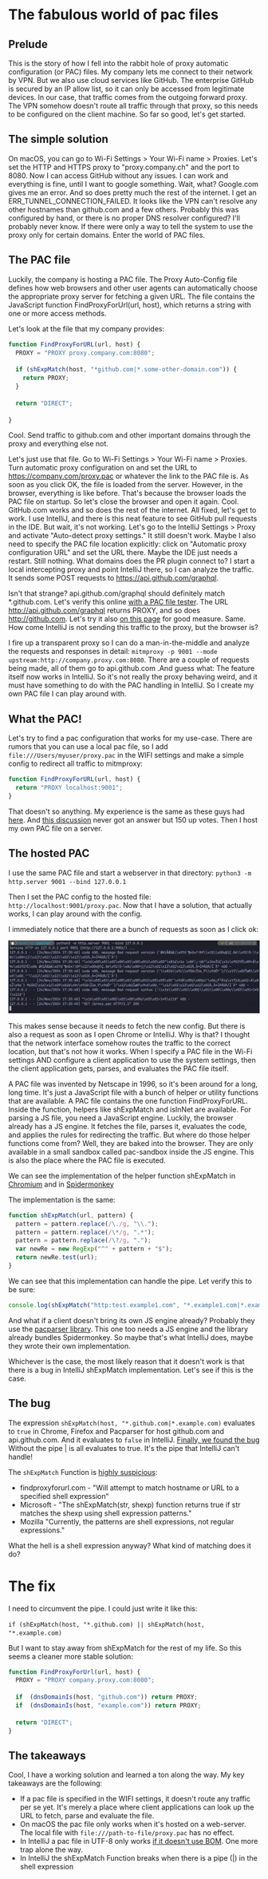 # The fabulous world of pac files

## Prelude

This is the story of how I fell into the rabbit hole of proxy automatic configuration (or PAC) files. My company lets me connect to their network by VPN. But we also use cloud services like GitHub. The enterprise GitHub is secured by an IP allow list, so it can only be accessed from legitimate devices. In our case, that traffic comes from the outgoing forward proxy. The VPN somehow doesn't route all traffic through that proxy, so this needs to be configured on the client machine. So far so good, let's get started.

## The simple solution

On macOS, you can go to Wi-Fi Settings > Your Wi-Fi name > Proxies. Let's set the HTTP and HTTPS proxy to "proxy.company.ch" and the port to 8080. Now I can access GitHub without any issues. I can work and everything is fine, until I want to google something. Wait, what? Google.com gives me an error. And so does pretty much the rest of the internet. I get an ERR_TUNNEL_CONNECTION_FAILED. It looks like the VPN can't resolve any other hostnames than github.com and a few others. Probably this was configured by hand, or there is no proper DNS resolver configured? I'll probably never know. If there were only a way to tell the system to use the proxy only for certain domains. Enter the world of PAC files.

## The PAC file

Luckily, the company is hosting a PAC file. The Proxy Auto-Config file defines how web browsers and other user agents can automatically choose the appropriate proxy server for fetching a given URL. The file contains the JavaScript function FindProxyForUrl(url, host), which returns a string with one or more access methods.

Let's look at the file that my company provides:

```js
function FindProxyForURL(url, host) {
  PROXY = "PROXY proxy.company.com:8080";
  
  if (shExpMatch(host, "*github.com|*.some-other-domain.com")) {
    return PROXY;
  }
  
  return "DIRECT";

}
```

Cool. Send traffic to github.com and other important domains through the proxy and everything else not.

Let's just use that file. Go to Wi-Fi Settings > Your Wi-Fi name > Proxies. Turn automatic proxy configuration on and set the URL to https://company.com/proxy.pac or whatever the link to the PAC file is. As soon as you click OK, the file is loaded from the server. However, in the browser, everything is like before. That's because the browser loads the PAC file on startup. So let's close the browser and open it again. Cool. GitHub.com works and so does the rest of the internet. All fixed, let's get to work. I use IntelliJ, and there is this neat feature to see GitHub pull requests in the IDE. But wait, it's not working. Let's go to the IntelliJ Settings > Proxy and activate "Auto-detect proxy settings." It still doesn't work. Maybe I also need to specify the PAC file location explicitly: click on "Automatic proxy configuration URL" and set the URL there. Maybe the IDE just needs a restart. Still nothing. What domains does the PR plugin connect to? I start a local intercepting proxy and point IntelliJ there, so I can analyze the traffic. It sends some POST requests to https://api.github.com/graphql.

Isn't that strange? api.github.com/graphql should definitely match *.github.com. Let's verify this online [with a PAC file tester](https://thorsen.pm/proxyforurl). The URL http://api.github.com/graphql returns PROXY, and so does http://github.com. Let's try it also [on this page](https://pactester.online/) for good measure. Same. How come IntelliJ is not sending this traffic to the proxy, but the browser is?

I fire up a transparent proxy so I can do a man-in-the-middle and analyze the requests and responses in detail: `mitmproxy -p 9001 --mode upstream:http://company.proxy.com:8080`. There are a couple of requests being made, all of them go to api.github.com .And guess what: The feature itself now works in IntelliJ. So it's not really the proxy behaving weird, and it must have something to do with the PAC handling in IntelliJ. So I create my own PAC file I can play around with.



## What the PAC!

Let's try to find a pac configuration that works for my use-case. There are rumors that you can use a local pac file, so I add `file:///Users/myuser/proxy.pac` in the WIFI settings and make a simple config to redirect all traffic to mitmproxy:

```js
function FindProxyForURL(url, host) {
  return "PROXY localhost:9001";
}
```

That doesn't so anything. My experience is the same as these guys had [here](https://serverfault.com/questions/957519/why-does-file-users-username-library-proxy-pac-not-work-in-macos). And [this discussion](https://discussions.apple.com/thread/251395256?sortBy=rank) never got an answer but 150 up votes. Then I host my own PAC file on a server.

## The hosted PAC

I use the same PAC file and start a webserver in that directory: `python3 -m http.server 9001 --bind 127.0.0.1`

Then I set the PAC config to the hosted file: `http://localhost:9001/proxy.pac`. Now that I have a solution, that actually works, I can play around with the config.

I immediately notice that there are a bunch of requests as soon as I click ok:

![alt text](images/initial.png)

This makes sense because it needs to fetch the new config. But there is also a request as soon as I open Chrome or IntelliJ. Why is that? I thought that the network interface somehow routes the traffic to the correct location, but that's not how it works. When I specify a PAC file in the Wi-Fi settings AND configure a client application to use the system settings, then the client application gets, parses, and evaluates the PAC file itself.

A PAC file was invented by Netscape in 1996, so it's been around for a long, long time. It's just a JavaScript file with a bunch of helper or utility functions that are available. A PAC file contains the one function FindProxyForURL. Inside the function, helpers like shExpMatch and isInNet are available. For parsing a JS file, you need a JavaScript engine. Luckily, the browser already has a JS engine. It fetches the file, parses it, evaluates the code, and applies the rules for redirecting the traffic. But where do those helper functions come from? Well, they are baked into the browser. They are only available in a small sandbox called pac-sandbox inside the JS engine. This is also the place where the PAC file is executed.

We can see the implementation of the helper function shExpMatch in [Chromium](https://chromium.googlesource.com/chromium/src/+/refs/heads/main/services/proxy_resolver/pac_js_library.h#116) and in [Spidermonkey](https://searchfox.org/mozilla-central/source/netwerk/base/ascii_pac_utils.js#72)

The implementation is the same:

```js
function shExpMatch(url, pattern) {
  pattern = pattern.replace(/\./g, "\\.");
  pattern = pattern.replace(/\*/g, ".*");
  pattern = pattern.replace(/\?/g, ".");
  var newRe = new RegExp("^" + pattern + "$");
  return newRe.test(url);
}
```
We can see that this implementation can handle the pipe. Let verify this to be sure:

```js
console.log(shExpMatch("http:test.example1.com", "*.example1.com|*.example2.com")) // ==> true
```


And what if a client doesn't bring its own JS engine already? Probably they use the [pacparser library](https://github.com/manugarg/pacparser). This one too needs a JS engine and the library already bundles Spidermonkey. So maybe that's what IntelliJ does, maybe they wrote their own implementation.

Whichever is the case, the most likely reason that it doesn't work is that there is a bug in IntelliJ shExpMatch implementation. Let's see if this is the case.

## The bug

The expression `shExpMatch(host, "*.github.com|*.example.com)` evaluates to `true` in Chrome, Firefox and Pacparser for host github.com and api.github.com. And it evaluates to `false` in IntelliJ. [Finally, we found the bug](https://youtrack.jetbrains.com/issue/IDEA-364083/Proxy-implementation-cant-deal-with-pipe-in-shExpMatch-function-of-a-PAC-file) Without the pipe | is all evaluates to true. It's the pipe that IntelliJ can't handle!

The `shExpMatch` Function is [highly suspicious](https://stackoverflow.com/questions/36362748/exactly-what-kind-of-matching-does-shexpmatch-do):

- findproxyforurl.com - "Will attempt to match hostname or URL to a specified shell expression"
- Microsoft - "The shExpMatch(str, shexp) function returns true if str matches the shexp using shell expression patterns."
- Mozilla "Currently, the patterns are shell expressions, not regular expressions."

What the hell is a shell expression anyway? What kind of matching does it do?

# The fix

I need to circumvent the pipe. I could just write it like this:

`if (shExpMatch(host, "*.github.com) || shExpMatch(host, "*.example.com)`

But I want to stay away from shExpMatch for the rest of my life. So this seems a cleaner more stable solution:

```js
function FindProxyForUrl(url, host) {
  PROXY = "PROXY company.proxy.com:8080";
  
  if  (dnsDomainIs(host, "github.com")) return PROXY;
  if  (dnsDomainIs(host, "example.com")) return PROXY;
  
  return "DIRECT";
}
```

## The takeaways

Cool, I have a working solution and learned a ton along the way. My key takeaways are the following:

- If a pac file is specified in the WIFI settings, it doesn't route any traffic per se yet. It's merely a place where client applications can look up the URL to fetch, parse and evaluate the file.
- On macOS the pac file only works when it's hosted on a web-server. The local file with `file:///path-to-file/proxy.pac` has no effect.
- In IntelliJ a pac file in UTF-8 only works [if it doesn't use BOM](https://www.jetbrains.com/help/idea/settings-http-proxy.html). One more trap alone the way.
- In IntelliJ the shExpMatch Function breaks when there is a pipe (|) in the shell expression 
